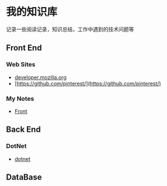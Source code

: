 
# 我的知识库
记录一些阅读记录，知识总结，工作中遇到的技术问题等


## Front End
### Web Sites
-   [developer.mozilla.org](https://developer.mozilla.org/en-US/)
-   [https://github.com/pinterest/](https://github.com/pinterest/)
### My Notes
-   [Front](./Front/READE.md)

## Back End
### DotNet
-   [dotnet](./Back/dotnet.md)

## DataBase